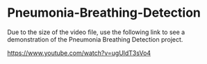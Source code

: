 # Pneumonia-Breathing-Detection

Due to the size of the video file, use the following link to see a demonstration of the Pneumonia Breathing Detection project.

https://www.youtube.com/watch?v=ugUldT3sVo4
